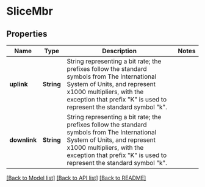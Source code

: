 # SliceMbr

## Properties
Name | Type | Description | Notes
------------ | ------------- | ------------- | -------------
**uplink** | **String** | String representing a bit rate; the prefixes follow the standard symbols from The International System of Units, and represent x1000 multipliers, with the exception that prefix \"K\" is used to represent the standard symbol \"k\".  | 
**downlink** | **String** | String representing a bit rate; the prefixes follow the standard symbols from The International System of Units, and represent x1000 multipliers, with the exception that prefix \"K\" is used to represent the standard symbol \"k\".  | 

[[Back to Model list]](../README.md#documentation-for-models) [[Back to API list]](../README.md#documentation-for-api-endpoints) [[Back to README]](../README.md)



